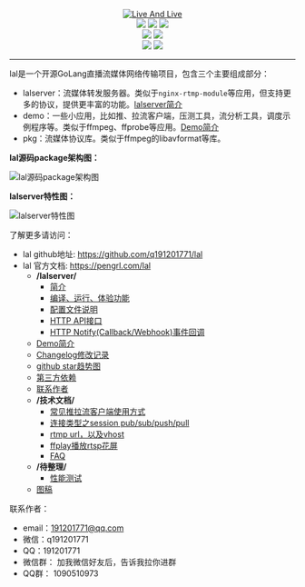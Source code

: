 <p align="center">
<a title="logo" target="_blank" href="https://github.com/q191201771/lal">
<img alt="Live And Live" src="https://pengrl.com/lal/_media/lallogo.png">
</a>
<br>
<a title="TravisCI" target="_blank" href="https://www.travis-ci.org/q191201771/lal"><img src="https://www.travis-ci.org/q191201771/lal.svg?branch=master"></a>
<a title="codecov" target="_blank" href="https://codecov.io/gh/q191201771/lal"><img src="https://codecov.io/gh/q191201771/lal/branch/master/graph/badge.svg?style=flat-square"></a>
<a title="goreportcard" target="_blank" href="https://goreportcard.com/report/github.com/q191201771/lal"><img src="https://goreportcard.com/badge/github.com/q191201771/lal?style=flat-square"></a>
<br>
<a title="codeline" target="_blank" href="https://github.com/q191201771/lal"><img src="https://sloc.xyz/github/q191201771/lal/?category=code"></a>
<a title="license" target="_blank" href="https://github.com/q191201771/lal/blob/master/LICENSE"><img src="https://img.shields.io/badge/license-MIT-brightgreen.svg?style=flat-square"></a>
<br>
<a title="hits" target="_blank" href="https://github.com/q191201771/lal"><img src="https://hits.b3log.org/q191201771/lal.svg?style=flat-square"></a>
<a title="toplanguage" target="_blank" href="https://github.com/q191201771/lal"><img src="https://img.shields.io/github/languages/top/q191201771/lal.svg?style=flat-square"></a>
<br>
</p>

---

lal是一个开源GoLang直播流媒体网络传输项目，包含三个主要组成部分：

- lalserver：流媒体转发服务器。类似于`nginx-rtmp-module`等应用，但支持更多的协议，提供更丰富的功能。[lalserver简介](https://pengrl.com/lal/#/LALServer)
- demo：一些小应用，比如推、拉流客户端，压测工具，流分析工具，调度示例程序等。类似于ffmpeg、ffprobe等应用。[Demo简介](https://pengrl.com/lal/#/DEMO)
- pkg：流媒体协议库。类似于ffmpeg的libavformat等库。

**lal源码package架构图：**

![lal源码package架构图](https://pengrl.com/lal/_media/lal_src_fullview_frame.jpeg?date=0124)

**lalserver特性图：**

![lalserver特性图](https://pengrl.com/lal/_media/lal_feature.jpeg?date=0124)

了解更多请访问：

* lal github地址: https://github.com/q191201771/lal
* lal 官方文档: https://pengrl.com/lal
  * **/lalserver/**
    * [简介](https://pengrl.com/lal/#/LALServer.md)
    * [编译、运行、体验功能](https://pengrl.com/lal/#/QuickStart.md)
    * [配置文件说明](https://pengrl.com/lal/#/ConfigBrief.md)
    * [HTTP API接口](https://pengrl.com/lal/#/HTTPAPI.md)
    * [HTTP Notify(Callback/Webhook)事件回调](https://pengrl.com/lal/#/HTTPNotify.md)
  * [Demo简介](https://pengrl.com/lal/#/DEMO.md)
  * [Changelog修改记录](https://pengrl.com/lal/#/CHANGELOG.md)
  * [github star趋势图](https://pengrl.com/lal/#/StarChart.md)
  * [第三方依赖](https://pengrl.com/lal/#/ThirdDeps.md)
  * [联系作者](https://pengrl.com/lal/#/Author.md)
  * **/技术文档/**
    * [常见推拉流客户端使用方式](https://pengrl.com/lal/#/CommonClient.md)
    * [连接类型之session pub/sub/push/pull](https://pengrl.com/lal/#/Session.md)
    * [rtmp url，以及vhost](https://pengrl.com/lal/#/RTMPURLVhost.md)
    * [ffplay播放rtsp花屏](https://pengrl.com/lal/#/RTSPFFPlayBlur.md)
    * [FAQ](https://pengrl.com/lal/#/FAQ.md)
  * **/待整理/**
    * [性能测试](https://pengrl.com/lal/#/Test.md)
  * [图稿](https://pengrl.com/lal/#/Drawing.md)

联系作者：

- email：191201771@qq.com
- 微信：q191201771
- QQ：191201771
- 微信群： 加我微信好友后，告诉我拉你进群
- QQ群： 1090510973
